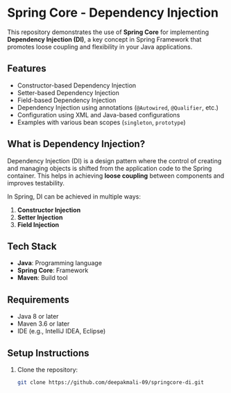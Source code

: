 # Spring Core - Dependency Injection

This repository demonstrates the use of **Spring Core** for implementing **Dependency Injection (DI)**, a key concept in Spring Framework that promotes loose coupling and flexibility in your Java applications.

## Features

- Constructor-based Dependency Injection
- Setter-based Dependency Injection
- Field-based Dependency Injection
- Dependency Injection using annotations (`@Autowired`, `@Qualifier`, etc.)
- Configuration using XML and Java-based configurations
- Examples with various bean scopes (`singleton`, `prototype`)

## What is Dependency Injection?

Dependency Injection (DI) is a design pattern where the control of creating and managing objects is shifted from the application code to the Spring container. This helps in achieving **loose coupling** between components and improves testability.

In Spring, DI can be achieved in multiple ways:
1. **Constructor Injection**
2. **Setter Injection**
3. **Field Injection**

## Tech Stack

- **Java**: Programming language
- **Spring Core**: Framework
- **Maven**: Build tool

## Requirements

- Java 8 or later
- Maven 3.6 or later
- IDE (e.g., IntelliJ IDEA, Eclipse)

## Setup Instructions

1. Clone the repository:
   ```bash
   git clone https://github.com/deepakmali-09/springcore-di.git
